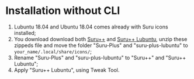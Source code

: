 # Installation without CLI

1. Lubuntu 18.04 and Ubuntu 18.04 comes already with Suru icons installed;
2. You download download both [Suru++](https://github.com/Magog64/SURU-PLUS/archive/master.zip) and [Suru++ Lubuntu](https://github.com/gusbemacbe/suru-plus-lubuntu/archive/master.zip), unzip these zippeds file and move the folder "Suru-Plus" and "suru-plus-lubuntu" to `your_name/.local/share/icons/`;
3. Rename "Suru-Plus" and "suru-plus-lubuntu" to "Suru++" and "Suru++ Lubuntu";
4. Apply "Suru++ Lubuntu", using Tweak Tool.